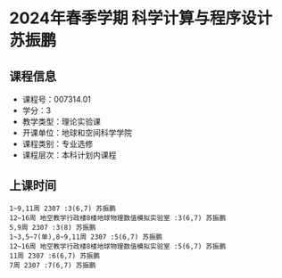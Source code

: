 # 2024年春季学期 科学计算与程序设计 苏振鹏






## 课程信息

- 课程号：007314.01
- 学分：3
- 教学类型：理论实验课
- 开课单位：地球和空间科学学院
- 课程类别：专业选修
- 课程层次：本科计划内课程

## 上课时间

```
1~9,11周 2307 :3(6,7) 苏振鹏
12~16周 地空教学行政楼8楼地球物理数值模拟实验室 :3(6,7) 苏振鹏
5,9周 2307 :3(8) 苏振鹏
1~3,5~7(单),8~9,11周 2307 :5(6,7) 苏振鹏
12~16周 地空教学行政楼8楼地球物理数值模拟实验室 :5(6,7) 苏振鹏
11周 2307 :6(6,7) 苏振鹏
7周 2307 :7(6,7) 苏振鹏
```

